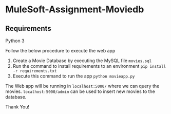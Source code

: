 # MuleSoft-Assignment-Moviedb

## Requirements

Python 3

Follow the below procedure to execute the web app
1. Create a Movie Database by executing the MySQL file `movies.sql`
2. Run the command to install requirements to an environment `pip install -r requirements.txt`
3. Execute this command to run the app `python movieapp.py`

The Web app will be running in `localhost:5000/` where we can query the movies.
`localhost:5000/admin` can be used to insert new movies to the database.


Thank You!
